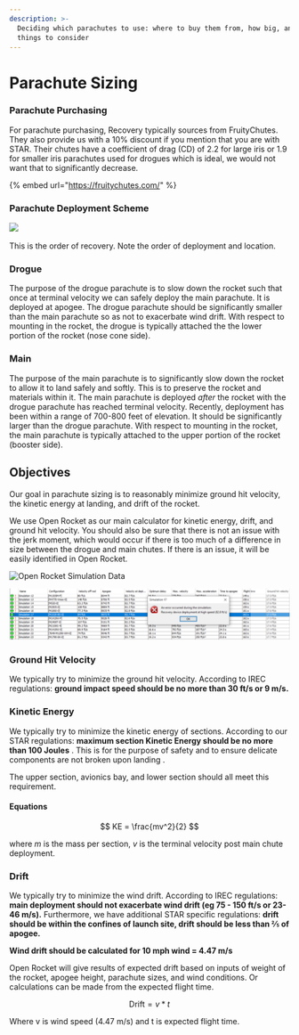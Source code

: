 ```yaml
---
description: >-
  Deciding which parachutes to use: where to buy them from, how big, and other
  things to consider
---
```


# Parachute Sizing

### Parachute Purchasing

For parachute purchasing, Recovery typically sources from FruityChutes. They also provide us with a 10% discount if you mention that you are with STAR. Their chutes have a coefficient of drag (CD) of 2.2 for large iris or 1.9 for smaller iris parachutes used for drogues which is ideal, we would not want that to significantly decrease.

{% embed url="https://fruitychutes.com/" %}

### Parachute Deployment Scheme

![](<../../.gitbook/assets/image (75).png>)

This is the order of recovery. Note the order of deployment and location.&#x20;

### Drogue

The purpose of the drogue parachute is to slow down the rocket such that once at terminal velocity we can safely deploy the main parachute. It is deployed at apogee. The drogue parachute should be significantly smaller than the main parachute so as not to exacerbate wind drift. With respect to mounting in the rocket, the drogue is typically attached the the lower portion of the rocket (nose cone side).

### Main

The purpose of the main parachute is to significantly slow down the rocket to allow it to land safely and softly. This is to preserve the rocket and materials within it. The main parachute is deployed _after_ the rocket with the drogue parachute has reached terminal velocity. Recently, deployment has been within a range of 700-800 feet of elevation. It should be significantly larger than the drogue parachute. With respect to mounting in the rocket, the main parachute is typically attached to the upper portion of the rocket (booster side).&#x20;

## Objectives

Our goal in parachute sizing is to reasonably minimize ground hit velocity, the kinetic energy at landing, and drift of the rocket.

We use Open Rocket as our main calculator for kinetic energy, drift, and ground hit velocity. You should also be sure that there is not an issue with the jerk moment, which would occur if there is too much of a difference in size between the drogue and main chutes. If there is an issue, it will be easily identified in Open Rocket.&#x20;

![Open Rocket Simulation Data](<../../.gitbook/assets/image (26).png>)

![Drogue parachute too small](<../../.gitbook/assets/image (3) (1).png>)

### Ground Hit Velocity

We typically try to minimize the ground hit velocity. According to IREC regulations: **ground impact speed should be no more than 30 ft/s or 9 m/s.**&#x20;

### Kinetic Energy&#x20;

We typically try to minimize the kinetic energy of sections. According to our STAR regulations: **maximum section Kinetic Energy should be no more than 100 Joules**
. This is for the purpose of safety and to ensure delicate components are not broken upon landing
.&#x20;

The upper section, avionics bay, and lower section should all meet this requirement.&#x20;

#### Equations

$$
KE = \frac{mv^2}{2}
$$

where _m_ is the mass per section, _v_ is the terminal velocity post main chute deployment.&#x20;

### Drift

We typically try to minimize the wind drift. According to IREC regulations: **main deployment should not exacerbate wind drift (eg 75 - 150 ft/s or 23-46 m/s).** Furthermore, we have additional STAR specific regulations: **drift should be within the confines of launch site, drift should be less than ⅖ of apogee.**

**Wind drift should be calculated for 10 mph wind = 4.47 m/s**

Open Rocket will give results of expected drift based on inputs of weight of the rocket, apogee height, parachute sizes, and wind conditions. Or calculations can be made from the expected flight time.

$$
\text{Drift} = v*t
$$

Where v is wind speed (4.47 m/s) and t is expected flight time.
